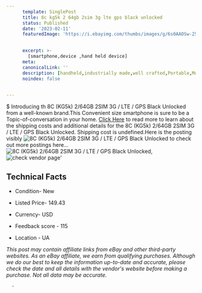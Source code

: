 ```yaml
---
      template: SinglePost
      title: 8c kg5k 2 64gb 2sim 3g lte gps black unlocked
      status: Published
      date: '2023-02-11'
      featuredImage: 'https://i.ebayimg.com/thumbs/images/g/6s0AAOSw-25jT-bZ/s-l225.jpg'
       

      excerpt: >-
        [smartphone,device ,hand held device]
      meta:
      canonicalLink: ''
      description: [handheld,industrially made,well crafted,Portable,Mobile,Compact,Convenient,Lightweight,Maneuverable,Man-portable,Miniature,Carriable,Hand-held,Light,Holdable,Transportable,Mobile device,Pocket-sized,On-the-go,Wireless,Cordless,Compact size,Convenient size, smartphone,device ,hand held device]
      noindex: false
      

---
```

$
      Introducing th 8C (KG5k) 2/64GB 2SIM 3G / LTE / GPS Black Unlocked from a well-known brand.This Convenient size smartphone is sure to be a Topic-of-conversation in your home. [Click Here](https://www.ebay.com/itm/285129306492?hash=item426307f17c%3Ag%3A6s0AAOSw-25jT-bZ&mkevt=1&mkcid=1&mkrid=711-53200-19255-0&campid=%253CePNCampaignId%253E&customid=%253CreferenceId%253E&toolid=10049) to read more to learn about the shipping costs and additional details for the 8C (KG5k) 2/64GB 2SIM 3G / LTE / GPS Black Unlocked. Shipping cost is undefined.Here is the posting visibly ![8C (KG5k) 2/64GB 2SIM 3G / LTE / GPS Black Unlocked](https://i.ebayimg.com/thumbs/images/g/6s0AAOSw-25jT-bZ/s-l225.jpg) to check out more postings here... ![8C (KG5k) 2/64GB 2SIM 3G / LTE / GPS Black Unlocked](https://i.ebayimg.com/images/g/6s0AAOSw-25jT-bZ/s-l640.jpg), ![check vendor page](https://origin-galleryplus.ebayimg.com/ws/web/285129306492_2_0_1/225x225.jpg,https://origin-galleryplus.ebayimg.com/ws/web/285129306492_3_0_1/225x225.jpg)'

      

 ## Technical Facts 



     
      

 - Condition- New 


      

 - Listed Price- 149.43 


      

 - Currency- USD 


      

 - Feedback score - 115 


      

 - Location - UA 


      
      

 *_This post may contain affiliate links from eBay and other third-party websites. As an eBay affiliate, we earn from qualifying purchases. Although we do our best to keep the information up-to-date and accurate, please check the date and all details with the vendor's website before making a purchase. Not all data may be accurate._*




      -
